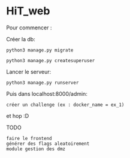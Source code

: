 # HiT_web


Pour commencer : 

Créer la db:

    python3 manage.py migrate
    
    python3 manage.py createsuperuser

Lancer le serveur:

    python3 manage.py runserver

Puis dans localhost:8000/admin:

    créer un challenge (ex : docker_name = ex_1)

et hop :D


TODO

    faire le frontend
    générer des flags aleatoirement
    module gestion des dmz
    
